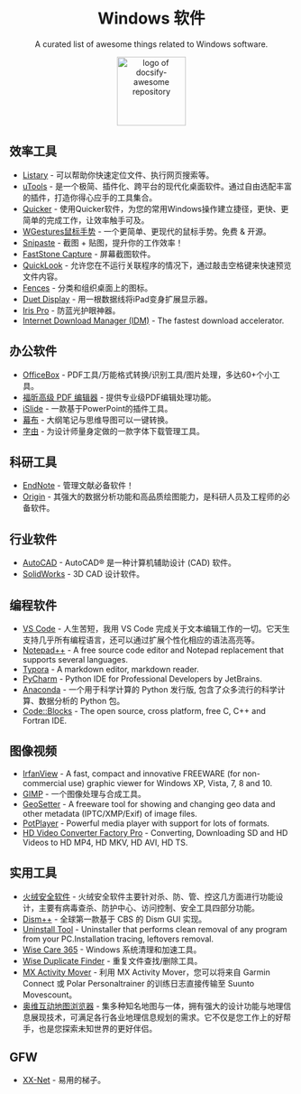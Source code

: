 
<div align="center">

# Windows 软件

A curated list of awesome things related to Windows software. 

<img width="122" src="https://user-images.githubusercontent.com/7565692/35311593-3edd9102-00f2-11e8-98fb-38be1d0e650f.png" alt="logo of docsify-awesome repository">

</div>

## 效率工具

- [Listary](https://www.listary.com/) - 可以帮助你快速定位文件、执行网页搜索等。
- [uTools](https://www.u.tools/) - 是一个极简、插件化、跨平台的现代化桌面软件。通过自由选配丰富的插件，打造你得心应手的工具集合。
- [Quicker](https://www.getquicker.net/) - 使用Quicker软件，为您的常用Windows操作建立捷径，更快、更简单的完成工作，让效率触手可及。
- [WGestures鼠标手势](http://www.yingdev.com/projects/wgestures) - 一个更简单、更现代的鼠标手势。免费 & 开源。
- [Snipaste](https://www.snipaste.com/) - 截图 + 贴图，提升你的工作效率！
- [FastStone Capture](http://www.faststone.org/) - 屏幕截图软件。
- [QuickLook](https://github.com/QL-Win/QuickLook) - 允许您在不运行关联程序的情况下，通过敲击空格键来快速预览文件内容。
- [Fences](https://www.lanzous.com/i5gi6kf) - 分类和组织桌面上的图标。
- [Duet Display](https://www.duetdisplay.com/) - 用一根数据线将iPad变身扩展显示器。
- [Iris Pro](https://iristech.co/) - 防蓝光护眼神器。
- [Internet Download Manager (IDM)](http://www.internetdownloadmanager.com/download.html) - The fastest download accelerator.

## 办公软件

- [OfficeBox](http://www.wofficebox.com/) - PDF工具/万能格式转换/识别工具/图片处理，多达60+个小工具。
- [福昕高级 PDF 编辑器](https://www.foxitsoftware.cn/pdf-editor/) - 提供专业级PDF编辑处理功能。
- [iSlide](https://www.islide.cc/download) - 一款基于PowerPoint的插件工具。
- [幕布](https://mubu.com/apps) - 大纲笔记与思维导图可以一键转换。
- [字由](http://www.hellofont.cn/download) - 为设计师量身定做的一款字体下载管理工具。

## 科研工具

- [EndNote](https://endnote.com/) - 管理文献必备软件！
- [Origin](https://www.originlab.com/) - 其强大的数据分析功能和高品质绘图能力，是科研人员及工程师的必备软件。

## 行业软件

- [AutoCAD](https://www.autodesk.com.cn/products/autocad/overview) - AutoCAD® 是一种计算机辅助设计 (CAD) 软件。
- [SolidWorks](https://www.solidworks.com/zh-hans) - 3D CAD 设计软件。

## 编程软件

- [VS Code](https://code.visualstudio.com/) - 人生苦短，我用 VS Code 完成关于文本编辑工作的一切。它天生支持几乎所有编程语言，还可以通过扩展个性化相应的语法高亮等。
- [Notepad++](https://notepad-plus-plus.org/downloads/) - A free source code editor and Notepad replacement that supports several languages.
- [Typora](https://www.typora.io/) - A markdown editor, markdown reader.
- [PyCharm](https://www.jetbrains.com/pycharm/download/) - Python IDE for Professional Developers by JetBrains.
- [Anaconda](https://mirrors.tuna.tsinghua.edu.cn/anaconda/archive/) - 一个用于科学计算的 Python 发行版, 包含了众多流行的科学计算、数据分析的 Python 包。
- [Code::Blocks](http://www.codeblocks.org/downloads) - The open source, cross platform, free C, C++ and Fortran IDE.

## 图像视频

- [IrfanView](https://www.irfanview.com/) - A fast, compact and innovative FREEWARE (for non-commercial use) graphic viewer for Windows XP, Vista, 7, 8 and 10.
- [GIMP](https://www.gimp.org/downloads/) - 一个图像处理与合成工具。
- [GeoSetter](http://geosetter.de/en/download-en/) - A freeware tool for showing and changing geo data and other metadata (IPTC/XMP/Exif) of image files.
- [PotPlayer](http://potplayer.daum.net/?lang=zh_CN) - Powerful media player with support for lots of formats.
- [HD Video Converter Factory Pro](https://www.videoconverterfactory.com/hd-video-converter/) - Converting, Downloading SD and HD Videos to HD MP4, HD MKV, HD AVI, HD TS.

## 实用工具

- [火绒安全软件](https://www.huorong.cn/) - 火绒安全软件主要针对杀、防、管、控这几方面进行功能设计，主要有病毒查杀、防护中心、访问控制、安全工具四部分功能。
- [Dism++](https://www.chuyu.me/zh-Hans/index.html) - 全球第一款基于 CBS 的 Dism GUI 实现。
- [Uninstall Tool](https://www.crystalidea.com/uninstall-tool/download) - Uninstaller that performs clean removal of any program from your PC.Installation tracing, leftovers removal.
- [Wise Care 365](https://www.wisecleaner.com.cn/download.html) - Windows 系统清理和加速工具。
- [Wise Duplicate Finder](https://www.wisecleaner.com.cn/download.html) - 重复文件查找/删除工具。
- [MX Activity Mover](http://www.meeximum.at/p/mxactivitymover_3.html) - 利用 MX Activity Mover，您可以将来自 Garmin Connect 或 Polar Personaltrainer 的训练日志直接传输至 Suunto Movescount。
- [奥维互动地图浏览器](https://www.ovital.com/download/) - 集多种知名地图与一体，拥有强大的设计功能与地理信息展现技术，可满足各行各业地理信息规划的需求。它不仅是您工作上的好帮手，也是您探索未知世界的更好伴侣。

## GFW

- [XX-Net](https://github.com/XX-net/XX-Net) - 易用的梯子。